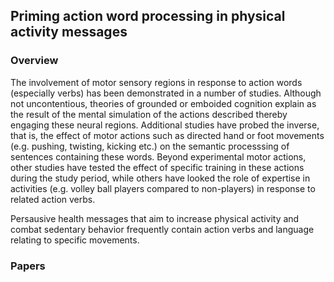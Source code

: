 ## Priming action word processing in physical activity messages

### Overview

The involvement of motor sensory regions in response to action words (especially verbs) has been 
demonstrated in a number of studies. Although not uncontentious, theories of grounded or emboided cognition explain 
as the result of the mental simulation of the actions described thereby engaging these neural regions. 
Additional studies have probed the inverse, that is, the effect of motor actions such as directed hand or foot 
movements (e.g. pushing, twisting, kicking etc.) on the semantic processsing of sentences containing these words.
Beyond experimental motor actions, other studies have tested the effect of specific training in these actions 
during the study period, while others have looked the role of expertise in activities (e.g. volley ball players 
compared to non-players) in response to related action verbs.

Persausive health messages that aim to increase physical activity and combat sedentary behavior frequently contain 
action verbs and language relating to specific movements.

### Papers

[](papers/Beilock_2008_sports_experience_and_action_language.pdf)
[](papers/garcia_2016_dyanic_synergies.pdf)
[](papers/locatelli_2012_training_manual_actions.pdf)
[](papers/PapeoetalJCN2012.pdf)
[](papers/The-role-of-personal-experience-in-the-neural-processing-o_2010_Brain-and-La.pdf)
[](papers/tomasino_2012_volleyball_expertise_motor_simulation.pdf)
[](papers/tomasino_2013_motor_system_functional_connectivity_and_athletic_expertise.pdf)
[](papers/Trevisan_2017_moving_story.pdf)
[](papers/Yang2014_Article_InfluencesOfMotorContextsOnThe.pdf)


